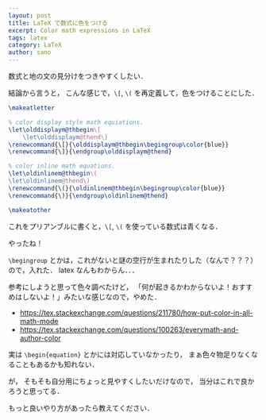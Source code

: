 ```yaml
---
layout: post
title: LaTeX で数式に色をつける
excerpt: Color math expressions in LaTeX
tags: latex
category: LaTeX
author: sano
---
```


数式と地の文の見分けをつきやすくしたい．

結論から言うと，
こんな感じで，`\[`, `\(`
を再定義して，色をつけることにした．

```tex
\makeatletter

% color display style math equiations.
\let\olddisplaym@thbegin\[
	\let\olddisplaym@thend\]
\renewcommand{\[}{\olddisplaym@thbegin\begingroup\color{blue}}
\renewcommand{\]}{\endgroup\olddisplaym@thend}

% color inline math equations.
\let\oldinlinem@thbegin\(
\let\oldinlinem@thend\)
\renewcommand{\(}{\oldinlinem@thbegin\begingroup\color{blue}}
\renewcommand{\)}{\endgroup\oldinlinem@thend}

\makeatother
```

これをプリアンブルに書くと，`\[`, `\(` を使っている数式は青くなる．

やったね！

`\begingroup` とかは，これがないと謎の空行が生まれたりした（なんで？？？）ので，入れた．
latex なんもわからん．．．

参考にしようと思って色々調べたけど，
「何が起きるかわからないよ！おすすめはしないよ！」みたいな感じなので，やめた．

- <https://tex.stackexchange.com/questions/211780/how-put-color-in-all-math-mode>
- <https://tex.stackexchange.com/questions/100263/everymath-and-author-color>

実は `\begin{equation}` とかには対応していなかったり，
まぁ色々物足りなくなることもあるかも知れない．

が，
そもそも自分用にちょっと見やすくしたいだけなので，
当分はこれで良かろうと思ってる．

もっと良いやり方があったら教えてください．
